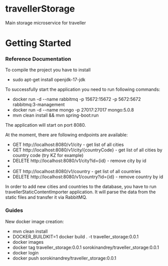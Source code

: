 # travellerStorage
Main storage microservice for traveller

# Getting Started

### Reference Documentation

To compile the project you have to install 
* sudo apt-get install openjdk-17-jdk

To successfully start the application you need to run following commands:
* docker run -d --name rabbitmq -p 15672:15672 -p 5672:5672 rabbitmq:3-management
* docker run -d --name mongo    -p 27017:27017              mongo:5.0.8
* mvn clean install && mvn spring-boot:run

The application will start on port 8080.

At the moment, there are following endpoints are available:
* GET http://localhost:8080/v1/city - get list of all cities
* GET http://localhost:8080/v1/city/{countryCode} - get list of all cities by country code (try KZ for example)
* DELETE http://localhost:8080/v1/city?id={id} - remove city by id
* 
* GET http://localhost:8080/v1/country - get list of all countries
* DELETE http://localhost:8080/v1/country?id={id} - remove country by id

In order to add new cities and countries to the database, you have to run travellerStaticContentImporter application.
It will parse the data from the static files and transfer it via RabbitMQ.

### Guides

New docker image creation:
* mvn clean install
* DOCKER_BUILDKIT=1 docker build . -t traveller_storage:0.0.1
* docker images
* docker tag traveller_storage:0.0.1 sorokinandrey/traveller_storage:0.0.1
* docker login
* docker push sorokinandrey/traveller_storage:0.0.1